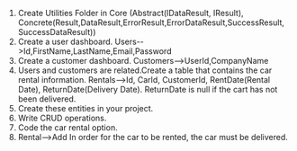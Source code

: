 1. Create Utilities Folder in Core (Abstract(IDataResult, IResult), Concrete(Result,DataResult,ErrorResult,ErrorDataResult,SuccessResult,SuccessDataResult))
2. Create a user dashboard. Users-->Id,FirstName,LastName,Email,Password
3. Create a customer dashboard. Customers-->UserId,CompanyName
4. Users and customers are related.Create a table that contains the car rental information. Rentals-->Id, CarId, CustomerId, RentDate(Rental Date), ReturnDate(Delivery Date). ReturnDate is null if the cart has not been delivered.
5. Create these entities in your project.
6. Write CRUD operations.
7. Code the car rental option.
8. Rental-->Add In order for the car to be rented, the car must be delivered.
